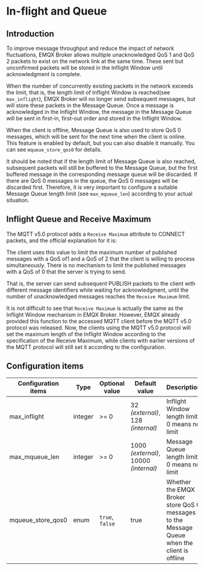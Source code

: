 # In-flight and Queue

## Introduction

To improve message throughput and reduce the impact of network fluctuations, EMQX Broker allows multiple unacknowledged QoS 1 and QoS 2 packets to exist on the network link at the same time. These sent but unconfirmed packets will be stored in the Inflight Window until acknowledgment is complete.

When the number of concurrently existing packets in the network exceeds the limit, that is, the length limit of Inflight Window is reached(see `max_inflight`), EMQX Broker will no longer send subsequent messages, but will store these packets in the Message Queue. Once a message is acknowledged in the Inflight Window, the message in the Message Queue will be sent in first-in, first-out order and stored in the Inflight Window.

When the client is offline, Message Queue is also used to store QoS 0 messages, which will be sent for the next time when the client is online. This feature is enabled by default, but you can also disable it manually. You can see `mqueue_store_qos0` for details.

It should be noted that if the length limit of Message Queue is also reached, subsequent packets will still be buffered to the Message Queue, but the first buffered message in the corresponding message queue will be discarded. If there are QoS 0 messages in the queue, the QoS 0 messages will be discarded first. Therefore, it is very important to configure a suitable Message Queue length limit (see `max_mqueue_len`) according to your actual situation.

## Inflight Queue and Receive Maximum

The MQTT v5.0 protocol adds a `Receive Maximum`  attribute to CONNECT packets, and the official explanation for it is:

The client uses this value to limit the maximum number of published messages with a QoS of1 and a QoS of 2 that the client is willing to process simultaneously. There is no mechanism to limit the published messages with a QoS of 0 that the server is trying to send.

That is, the server can send subsequent PUBLISH packets to the client with different message identifiers while waiting for acknowledgment, until the number of unacknowledged messages reaches the `Receive Maximum` limit.

It is not difficult to see that `Receive Maximum` is actually the same as the Inflight Window mechanism in EMQX Broker. However, EMQX already provided this function to the accessed MQTT client before the MQTT v5.0 protocol was released. Now, the clients using the MQTT v5.0 protocol will set the maximum length of the Inflight Window according to the specification of the Receive Maximum, while clients with earlier versions of the MQTT protocol will still set it according to the configuration.

## Configuration items

| Configuration items | Type    | Optional value  | Default value                              | Description                                                  |
| ------------------- | ------- | --------------- | ------------------------------------------ | ------------------------------------------------------------ |
| max_inflight        | integer | >= 0            | 32 *(external)*,<br /> 128 *(internal)*    | Inflight Window length limit, 0 means no limit               |
| max_mqueue_len      | integer | >= 0            | 1000 *(external)*,<br />10000 *(internal)* | Message Queue length limit, 0 means no limit                 |
| mqueue_store_qos0   | enum    | `true`, `false` | true                                       | Whether the EMQX Broker store QoS 0 messages to the Message Queue when the client is offline |
